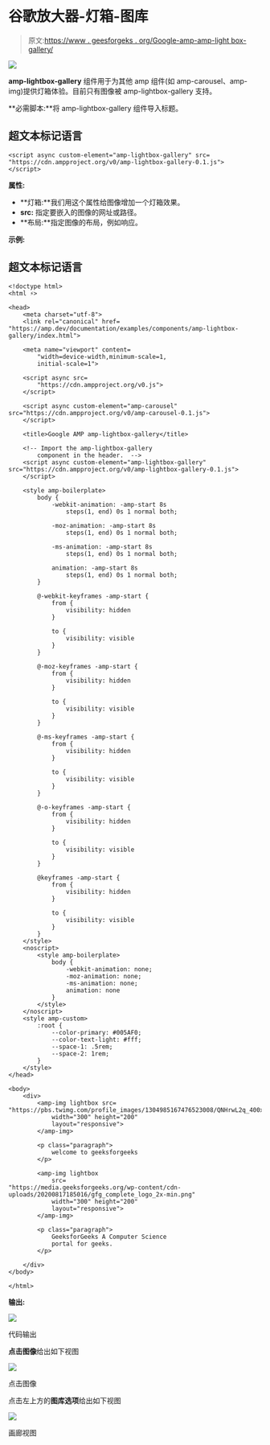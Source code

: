 # 谷歌放大器-灯箱-图库

> 原文:[https://www . geesforgeks . org/Google-amp-amp-light box-gallery/](https://www.geeksforgeeks.org/google-amp-amp-lightbox-gallery/)

![](img/9f4c77d78e00cf75fc29323762067dd8.png)

**amp-lightbox-gallery** 组件用于为其他 amp 组件(如 amp-carousel、amp-img)提供灯箱体验。目前只有图像被 amp-lightbox-gallery 支持。

**必需脚本:**将 amp-lightbox-gallery 组件导入标题。

## 超文本标记语言

```
<script async custom-element="amp-lightbox-gallery" src=
"https://cdn.ampproject.org/v0/amp-lightbox-gallery-0.1.js">
</script>
```

**属性:**

*   **灯箱:**我们用这个属性给图像增加一个灯箱效果。
*   **src:** 指定要嵌入的图像的网址或路径。
*   **布局:**指定图像的布局，例如响应。

**示例:**

## 超文本标记语言

```
<!doctype html>
<html ⚡>

<head>
    <meta charset="utf-8">
    <link rel="canonical" href=
"https://amp.dev/documentation/examples/components/amp-lightbox-gallery/index.html">

    <meta name="viewport" content=
        "width=device-width,minimum-scale=1,
        initial-scale=1">

    <script async src=
        "https://cdn.ampproject.org/v0.js">
    </script>

    <script async custom-element="amp-carousel"
src="https://cdn.ampproject.org/v0/amp-carousel-0.1.js">
    </script>

    <title>Google AMP amp-lightbox-gallery</title>

    <!-- Import the amp-lightbox-gallery 
        component in the header.  -->
    <script async custom-element="amp-lightbox-gallery"
src="https://cdn.ampproject.org/v0/amp-lightbox-gallery-0.1.js">
    </script>

    <style amp-boilerplate>
        body {
            -webkit-animation: -amp-start 8s 
                steps(1, end) 0s 1 normal both;

            -moz-animation: -amp-start 8s 
                steps(1, end) 0s 1 normal both;

            -ms-animation: -amp-start 8s 
                steps(1, end) 0s 1 normal both;

            animation: -amp-start 8s 
                steps(1, end) 0s 1 normal both;
        }

        @-webkit-keyframes -amp-start {
            from {
                visibility: hidden
            }

            to {
                visibility: visible
            }
        }

        @-moz-keyframes -amp-start {
            from {
                visibility: hidden
            }

            to {
                visibility: visible
            }
        }

        @-ms-keyframes -amp-start {
            from {
                visibility: hidden
            }

            to {
                visibility: visible
            }
        }

        @-o-keyframes -amp-start {
            from {
                visibility: hidden
            }

            to {
                visibility: visible
            }
        }

        @keyframes -amp-start {
            from {
                visibility: hidden
            }

            to {
                visibility: visible
            }
        }
    </style>
    <noscript>
        <style amp-boilerplate>
            body {
                -webkit-animation: none;
                -moz-animation: none;
                -ms-animation: none;
                animation: none
            }
        </style>
    </noscript>
    <style amp-custom>
        :root {
            --color-primary: #005AF0;
            --color-text-light: #fff;
            --space-1: .5rem;
            --space-2: 1rem;
        }
    </style>
</head>

<body>
    <div>
        <amp-img lightbox src=
"https://pbs.twimg.com/profile_images/1304985167476523008/QNHrwL2q_400x400.jpg"
            width="300" height="200"
            layout="responsive">
        </amp-img>

        <p class="paragraph">
            welcome to geeksforgeeks
        </p>

        <amp-img lightbox
            src=
"https://media.geeksforgeeks.org/wp-content/cdn-uploads/20200817185016/gfg_complete_logo_2x-min.png"
            width="300" height="200"
            layout="responsive">
        </amp-img>

        <p class="paragraph">
            GeeksforGeeks A Computer Science 
            portal for geeks.
        </p>

    </div>
</body>

</html>
```

**输出:**

![](img/caee23aacbffb83582b67ccf5874af55.png)

代码输出

**点击图像**给出如下视图

![](img/fe900a7e0706c426dff78bb23b989ccb.png)

点击图像

点击左上方的**图库选项**给出如下视图

![](img/1fbf8bcc42f21ef651e06af72942ba49.png)

画廊视图